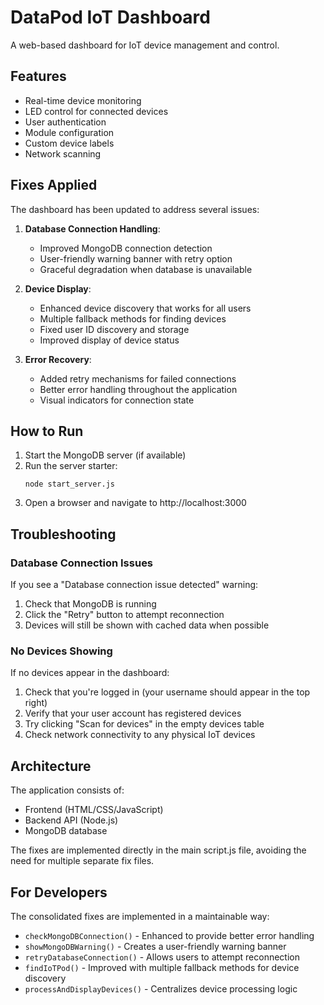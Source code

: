 # DataPod IoT Dashboard

A web-based dashboard for IoT device management and control.

## Features

- Real-time device monitoring
- LED control for connected devices
- User authentication
- Module configuration
- Custom device labels
- Network scanning

## Fixes Applied

The dashboard has been updated to address several issues:

1. **Database Connection Handling**:
   - Improved MongoDB connection detection
   - User-friendly warning banner with retry option
   - Graceful degradation when database is unavailable

2. **Device Display**:
   - Enhanced device discovery that works for all users
   - Multiple fallback methods for finding devices
   - Fixed user ID discovery and storage
   - Improved display of device status

3. **Error Recovery**:
   - Added retry mechanisms for failed connections
   - Better error handling throughout the application
   - Visual indicators for connection state

## How to Run

1. Start the MongoDB server (if available)
2. Run the server starter:
   ```
   node start_server.js
   ```
3. Open a browser and navigate to http://localhost:3000

## Troubleshooting

### Database Connection Issues

If you see a "Database connection issue detected" warning:

1. Check that MongoDB is running
2. Click the "Retry" button to attempt reconnection
3. Devices will still be shown with cached data when possible

### No Devices Showing

If no devices appear in the dashboard:

1. Check that you're logged in (your username should appear in the top right)
2. Verify that your user account has registered devices
3. Try clicking "Scan for devices" in the empty devices table
4. Check network connectivity to any physical IoT devices

## Architecture

The application consists of:

- Frontend (HTML/CSS/JavaScript)
- Backend API (Node.js)
- MongoDB database

The fixes are implemented directly in the main script.js file, avoiding the need for multiple separate fix files.

## For Developers

The consolidated fixes are implemented in a maintainable way:

- `checkMongoDBConnection()` - Enhanced to provide better error handling
- `showMongoDBWarning()` - Creates a user-friendly warning banner
- `retryDatabaseConnection()` - Allows users to attempt reconnection
- `findIoTPod()` - Improved with multiple fallback methods for device discovery
- `processAndDisplayDevices()` - Centralizes device processing logic

